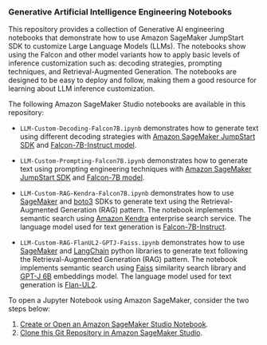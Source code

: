 ### Generative Artificial Intelligence Engineering Notebooks

This repository provides a collection of Generative AI engineering notebooks that demonstrate how to use Amazon SageMaker JumpStart SDK to customize Large Language Models (LLMs). The notebooks show using the Falcon and other model variants how to apply basic levels of inference customization such as: decoding strategies, prompting techniques, and Retrieval-Augmented Generation. The notebooks are designed to be easy to deploy and follow, making them a good resource for learning about LLM inference customization.

The following Amazon SageMaker Studio notebooks are available in this repository:
- `LLM-Custom-Decoding-Falcon7B.ipynb` demonstrates how to generate text using different decoding strategies with [Amazon SageMaker JumpStart SDK](https://sagemaker.readthedocs.io/en/v2.82.0/overview.html#use-prebuilt-models-with-sagemaker-jumpstart) and [Falcon-7B-Instruct model](https://huggingface.co/tiiuae/falcon-7b-instruct).

- `LLM-Custom-Prompting-Falcon7B.ipynb` demonstrates how to generate text using prompting engineering techniques with [Amazon SageMaker JumpStart SDK](https://sagemaker.readthedocs.io/en/v2.82.0/overview.html#use-prebuilt-models-with-sagemaker-jumpstart) and [Falcon-7B model](https://huggingface.co/tiiuae/falcon-7b).
  
- `LLM-Custom-RAG-Kendra-Falcon7B.ipynb` demonstrates how to use [SageMaker](https://sagemaker.readthedocs.io/en/stable/) and [boto3](https://boto3.amazonaws.com/v1/documentation/api/latest/index.html) SDKs to generate text using the Retrieval-Augmented Generation (RAG) pattern. The notebook implements semantic search using [Amazon Kendra](https://aws.amazon.com/kendra/) enterprise search service. The language model used for text generation is [Falcon-7B-Instruct](https://huggingface.co/tiiuae/falcon-7b-instruct).

- `LLM-Custom-RAG-FlanUL2-GPTJ-Faiss.ipynb` demonstrates how to use [SageMaker](https://sagemaker.readthedocs.io/en/stable/) and [LangChain](https://python.langchain.com/docs/get_started/introduction.html) python libraries to generate text following the Retrieval-Augmented Generation (RAG) pattern. The notebook implements semantic search using [Faiss](https://engineering.fb.com/2017/03/29/data-infrastructure/faiss-a-library-for-efficient-similarity-search/) similarity search library and [GPT-J 6B](https://huggingface.co/EleutherAI/gpt-j-6b) embeddings model. The language model used for text generation is [Flan-UL2](https://huggingface.co/google/flan-ul2).


To open a Jupyter Notebook using Amazon SageMaker, consider the two steps below:
1. [Create or Open an Amazon SageMaker Studio Notebook](https://docs.aws.amazon.com/sagemaker/latest/dg/notebooks-create-open.html).
2. [Clone this Git Repository in Amazon SageMaker Studio](https://docs.aws.amazon.com/sagemaker/latest/dg/studio-tasks-git.html).
